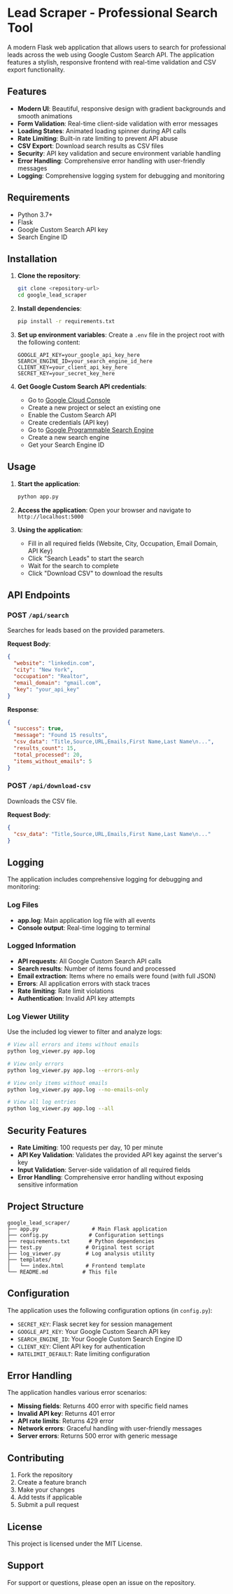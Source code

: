 # Lead Scraper - Professional Search Tool

A modern Flask web application that allows users to search for professional leads across the web using Google Custom Search API. The application features a stylish, responsive frontend with real-time validation and CSV export functionality.

## Features

- **Modern UI**: Beautiful, responsive design with gradient backgrounds and smooth animations
- **Form Validation**: Real-time client-side validation with error messages
- **Loading States**: Animated loading spinner during API calls
- **Rate Limiting**: Built-in rate limiting to prevent API abuse
- **CSV Export**: Download search results as CSV files
- **Security**: API key validation and secure environment variable handling
- **Error Handling**: Comprehensive error handling with user-friendly messages
- **Logging**: Comprehensive logging system for debugging and monitoring

## Requirements

- Python 3.7+
- Flask
- Google Custom Search API key
- Search Engine ID

## Installation

1. **Clone the repository**:
   ```bash
   git clone <repository-url>
   cd google_lead_scraper
   ```

2. **Install dependencies**:
   ```bash
   pip install -r requirements.txt
   ```

3. **Set up environment variables**:
   Create a `.env` file in the project root with the following content:
   ```
   GOOGLE_API_KEY=your_google_api_key_here
   SEARCH_ENGINE_ID=your_search_engine_id_here
   CLIENT_KEY=your_client_api_key_here
   SECRET_KEY=your_secret_key_here
   ```

4. **Get Google Custom Search API credentials**:
   - Go to [Google Cloud Console](https://console.cloud.google.com/)
   - Create a new project or select an existing one
   - Enable the Custom Search API
   - Create credentials (API key)
   - Go to [Google Programmable Search Engine](https://programmablesearchengine.google.com/)
   - Create a new search engine
   - Get your Search Engine ID

## Usage

1. **Start the application**:
   ```bash
   python app.py
   ```

2. **Access the application**:
   Open your browser and navigate to `http://localhost:5000`

3. **Using the application**:
   - Fill in all required fields (Website, City, Occupation, Email Domain, API Key)
   - Click "Search Leads" to start the search
   - Wait for the search to complete
   - Click "Download CSV" to download the results

## API Endpoints

### POST `/api/search`
Searches for leads based on the provided parameters.

**Request Body**:
```json
{
  "website": "linkedin.com",
  "city": "New York",
  "occupation": "Realtor",
  "email_domain": "gmail.com",
  "key": "your_api_key"
}
```

**Response**:
```json
{
  "success": true,
  "message": "Found 15 results",
  "csv_data": "Title,Source,URL,Emails,First Name,Last Name\n...",
  "results_count": 15,
  "total_processed": 20,
  "items_without_emails": 5
}
```

### POST `/api/download-csv`
Downloads the CSV file.

**Request Body**:
```json
{
  "csv_data": "Title,Source,URL,Emails,First Name,Last Name\n..."
}
```

## Logging

The application includes comprehensive logging for debugging and monitoring:

### Log Files
- **app.log**: Main application log file with all events
- **Console output**: Real-time logging to terminal

### Logged Information
- **API requests**: All Google Custom Search API calls
- **Search results**: Number of items found and processed
- **Email extraction**: Items where no emails were found (with full JSON)
- **Errors**: All application errors with stack traces
- **Rate limiting**: Rate limit violations
- **Authentication**: Invalid API key attempts

### Log Viewer Utility
Use the included log viewer to filter and analyze logs:

```bash
# View all errors and items without emails
python log_viewer.py app.log

# View only errors
python log_viewer.py app.log --errors-only

# View only items without emails
python log_viewer.py app.log --no-emails-only

# View all log entries
python log_viewer.py app.log --all
```

## Security Features

- **Rate Limiting**: 100 requests per day, 10 per minute
- **API Key Validation**: Validates the provided API key against the server's key
- **Input Validation**: Server-side validation of all required fields
- **Error Handling**: Comprehensive error handling without exposing sensitive information

## Project Structure

```
google_lead_scraper/
├── app.py                 # Main Flask application
├── config.py             # Configuration settings
├── requirements.txt      # Python dependencies
├── test.py              # Original test script
├── log_viewer.py        # Log analysis utility
├── templates/
│   └── index.html       # Frontend template
└── README.md           # This file
```

## Configuration

The application uses the following configuration options (in `config.py`):

- `SECRET_KEY`: Flask secret key for session management
- `GOOGLE_API_KEY`: Your Google Custom Search API key
- `SEARCH_ENGINE_ID`: Your Google Custom Search Engine ID
- `CLIENT_KEY`: Client API key for authentication
- `RATELIMIT_DEFAULT`: Rate limiting configuration

## Error Handling

The application handles various error scenarios:

- **Missing fields**: Returns 400 error with specific field names
- **Invalid API key**: Returns 401 error
- **API rate limits**: Returns 429 error
- **Network errors**: Graceful handling with user-friendly messages
- **Server errors**: Returns 500 error with generic message

## Contributing

1. Fork the repository
2. Create a feature branch
3. Make your changes
4. Add tests if applicable
5. Submit a pull request

## License

This project is licensed under the MIT License.

## Support

For support or questions, please open an issue on the repository. 